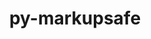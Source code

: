 ---
title: "py-markupsafe"
layout: cache
categories: [package, v0.19]
meta: {"versions": ["2.1.1"], "compilers": ["gcc@=11.1.0", "gcc@=7.3.1", "gcc@=7.5.0", "oneapi@=2022.1.0"], "oss": ["amzn2", "ubuntu18.04", "ubuntu20.04"], "platforms": ["linux"], "targets": ["aarch64", "neoverse_n1", "x86_64", "x86_64_v3"], "stacks": ["aws-isc", "aws-isc-aarch64", "data-vis-sdk", "e4s", "e4s-oneapi", "ml-cpu", "ml-cuda", "ml-rocm"], "num_specs": 10, "num_specs_by_stack": {"aws-isc-aarch64": 2, "aws-isc": 1, "ml-cuda": 1, "ml-rocm": 1, "ml-cpu": 1, "data-vis-sdk": 1, "e4s": 4, "e4s-oneapi": 1}}
spec_details: [{"hash": "zv6ozisvaerei4uwqpftof4ocdcysksd", "compiler": "gcc@=7.3.1", "versions": ["2.1.1"], "os": "amzn2", "platform": "linux", "target": "aarch64", "variants": ["build_system=python_pip"], "stacks": ["aws-isc-aarch64"], "size": "-", "tarball": "https://binaries.spack.io/releases/v0.19/build_cache/linux-amzn2-aarch64/gcc-7.3.1/py-markupsafe-2.1.1/linux-amzn2-aarch64-gcc-7.3.1-py-markupsafe-2.1.1-zv6ozisvaerei4uwqpftof4ocdcysksd.spack"}, {"hash": "7hszdel6neyckxueq6zpweyv3imdyxn5", "compiler": "gcc@=7.3.1", "versions": ["2.1.1"], "os": "amzn2", "platform": "linux", "target": "neoverse_n1", "variants": ["build_system=python_pip"], "stacks": ["aws-isc-aarch64"], "size": "-", "tarball": "https://binaries.spack.io/releases/v0.19/build_cache/linux-amzn2-neoverse_n1/gcc-7.3.1/py-markupsafe-2.1.1/linux-amzn2-neoverse_n1-gcc-7.3.1-py-markupsafe-2.1.1-7hszdel6neyckxueq6zpweyv3imdyxn5.spack"}, {"hash": "qid6jr24gk4gs6uu6y6irzgupdoug46f", "compiler": "gcc@=7.3.1", "versions": ["2.1.1"], "os": "amzn2", "platform": "linux", "target": "x86_64_v3", "variants": ["build_system=python_pip"], "stacks": ["aws-isc"], "size": "-", "tarball": "https://binaries.spack.io/releases/v0.19/build_cache/linux-amzn2-x86_64_v3/gcc-7.3.1/py-markupsafe-2.1.1/linux-amzn2-x86_64_v3-gcc-7.3.1-py-markupsafe-2.1.1-qid6jr24gk4gs6uu6y6irzgupdoug46f.spack"}, {"hash": "xhwnochhe3xkxjz5igbl6wmwj4lbqrj2", "compiler": "gcc@=7.3.1", "versions": ["2.1.1"], "os": "amzn2", "platform": "linux", "target": "x86_64_v3", "variants": ["build_system=python_pip"], "stacks": ["ml-cuda", "ml-rocm", "ml-cpu"], "size": "-", "tarball": "https://binaries.spack.io/releases/v0.19/build_cache/linux-amzn2-x86_64_v3/gcc-7.3.1/py-markupsafe-2.1.1/linux-amzn2-x86_64_v3-gcc-7.3.1-py-markupsafe-2.1.1-xhwnochhe3xkxjz5igbl6wmwj4lbqrj2.spack"}, {"hash": "jlcs7slkt672gcfrveetedtz7k2gy5sh", "compiler": "gcc@=7.5.0", "versions": ["2.1.1"], "os": "ubuntu18.04", "platform": "linux", "target": "x86_64", "variants": ["build_system=python_pip"], "stacks": ["data-vis-sdk"], "size": "-", "tarball": "https://binaries.spack.io/releases/v0.19/build_cache/linux-ubuntu18.04-x86_64/gcc-7.5.0/py-markupsafe-2.1.1/linux-ubuntu18.04-x86_64-gcc-7.5.0-py-markupsafe-2.1.1-jlcs7slkt672gcfrveetedtz7k2gy5sh.spack"}, {"hash": "mywr7wkloosjv6vah32mwjbkjcze7dsh", "compiler": "gcc@=11.1.0", "versions": ["2.1.1"], "os": "ubuntu20.04", "platform": "linux", "target": "x86_64", "variants": ["build_system=python_pip"], "stacks": ["e4s"], "size": "-", "tarball": "https://binaries.spack.io/releases/v0.19/build_cache/linux-ubuntu20.04-x86_64/gcc-11.1.0/py-markupsafe-2.1.1/linux-ubuntu20.04-x86_64-gcc-11.1.0-py-markupsafe-2.1.1-mywr7wkloosjv6vah32mwjbkjcze7dsh.spack"}, {"hash": "ihfvzukhpkoqgpuxhktvfcaaigdz7eob", "compiler": "gcc@=11.1.0", "versions": ["2.1.1"], "os": "ubuntu20.04", "platform": "linux", "target": "x86_64", "variants": ["build_system=python_pip"], "stacks": ["e4s"], "size": "-", "tarball": "https://binaries.spack.io/releases/v0.19/build_cache/linux-ubuntu20.04-x86_64/gcc-11.1.0/py-markupsafe-2.1.1/linux-ubuntu20.04-x86_64-gcc-11.1.0-py-markupsafe-2.1.1-ihfvzukhpkoqgpuxhktvfcaaigdz7eob.spack"}, {"hash": "cwzi6nghb5o4kqhpwgryckav7dynlj3q", "compiler": "gcc@=11.1.0", "versions": ["2.1.1"], "os": "ubuntu20.04", "platform": "linux", "target": "x86_64", "variants": ["build_system=python_pip"], "stacks": ["e4s"], "size": "-", "tarball": "https://binaries.spack.io/releases/v0.19/build_cache/linux-ubuntu20.04-x86_64/gcc-11.1.0/py-markupsafe-2.1.1/linux-ubuntu20.04-x86_64-gcc-11.1.0-py-markupsafe-2.1.1-cwzi6nghb5o4kqhpwgryckav7dynlj3q.spack"}, {"hash": "53fjsfxjxodlkj4gte5kjceoivbfpve7", "compiler": "gcc@=11.1.0", "versions": ["2.1.1"], "os": "ubuntu20.04", "platform": "linux", "target": "x86_64", "variants": ["build_system=python_pip"], "stacks": ["e4s"], "size": "-", "tarball": "https://binaries.spack.io/releases/v0.19/build_cache/linux-ubuntu20.04-x86_64/gcc-11.1.0/py-markupsafe-2.1.1/linux-ubuntu20.04-x86_64-gcc-11.1.0-py-markupsafe-2.1.1-53fjsfxjxodlkj4gte5kjceoivbfpve7.spack"}, {"hash": "7xh4uzymkxuhbsk4h7ckjd7nfxiushug", "compiler": "oneapi@=2022.1.0", "versions": ["2.1.1"], "os": "ubuntu20.04", "platform": "linux", "target": "x86_64", "variants": ["build_system=python_pip"], "stacks": ["e4s-oneapi"], "size": "-", "tarball": "https://binaries.spack.io/releases/v0.19/build_cache/linux-ubuntu20.04-x86_64/oneapi-2022.1.0/py-markupsafe-2.1.1/linux-ubuntu20.04-x86_64-oneapi-2022.1.0-py-markupsafe-2.1.1-7xh4uzymkxuhbsk4h7ckjd7nfxiushug.spack"}]
---